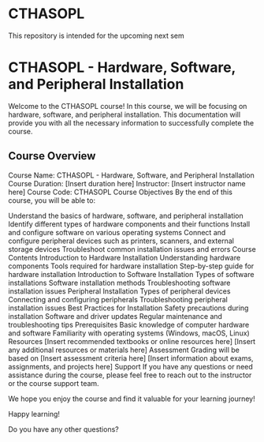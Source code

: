# CTHASOPL
This repository is intended for the upcoming next sem

# CTHASOPL - Hardware, Software, and Peripheral Installation
Welcome to the CTHASOPL course! In this course, we will be focusing on hardware, software, and peripheral installation. This documentation will provide you with all the necessary information to successfully complete the course.

## Course Overview
Course Name: CTHASOPL - Hardware, Software, and Peripheral Installation
Course Duration: [Insert duration here]
Instructor: [Insert instructor name here]
Course Code: CTHASOPL
Course Objectives
By the end of this course, you will be able to:

Understand the basics of hardware, software, and peripheral installation
Identify different types of hardware components and their functions
Install and configure software on various operating systems
Connect and configure peripheral devices such as printers, scanners, and external storage devices
Troubleshoot common installation issues and errors
Course Contents
Introduction to Hardware Installation
Understanding hardware components
Tools required for hardware installation
Step-by-step guide for hardware installation
Introduction to Software Installation
Types of software installations
Software installation methods
Troubleshooting software installation issues
Peripheral Installation
Types of peripheral devices
Connecting and configuring peripherals
Troubleshooting peripheral installation issues
Best Practices for Installation
Safety precautions during installation
Software and driver updates
Regular maintenance and troubleshooting tips
Prerequisites
Basic knowledge of computer hardware and software
Familiarity with operating systems (Windows, macOS, Linux)
Resources
[Insert recommended textbooks or online resources here]
[Insert any additional resources or materials here]
Assessment
Grading will be based on [Insert assessment criteria here]
[Insert information about exams, assignments, and projects here]
Support
If you have any questions or need assistance during the course, please feel free to reach out to the instructor or the course support team.

We hope you enjoy the course and find it valuable for your learning journey!

Happy learning!

Do you have any other questions?
